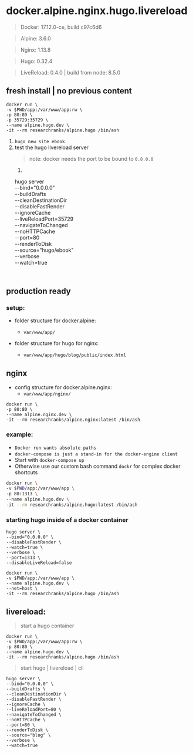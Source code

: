 # docker.alpine.nginx.hugo.livereload #

 > Docker: 17.12.0-ce, build c97c6d6

 > Alpine: 3.6.0

 > Nginx: 1.13.8

 > Hugo: 0.32.4

 > LiveReload: 0.4.0 | build from node: 8.5.0 

## fresh install | no previous content ##
```
docker run \
-v $PWD/app:/var/www/app:rw \
-p 80:80 \
-p 35729:35729 \
--name alpine.hugo.dev \
-it --rm researchranks/alpine.hugo /bin/ash
```

 1. ``hugo new site ebook``
 1. test the hugo livereload server
	> note: docker needs the port to be bound to ``0.0.0.0``
	1. ```
	hugo server \
	--bind="0.0.0.0" \
	--buildDrafts \
	--cleanDestinationDir \
	--disableFastRender \
	--ignoreCache \
	--liveReloadPort=35729 \
	--navigateToChanged \
	--noHTTPCache \
	--port=80 \
	--renderToDisk \
	--source="hugo/ebook" \
	--verbose \
	--watch=true
	```


## production ready ##




### setup: ###
 - folder structure for docker.alpine:
    - ``var/www/app/``

 - folder structure for hugo for nginx:
    -  ``var/www/app/hugo/blog/public/index.html``

## nginx ##

- config structure for docker.alpine.nginx:
   - ``var/www/app/nginx/``

```
docker run \
-p 80:80 \
--name alpine.nginx.dev \
-it --rm researchranks/alpine.nginx:latest /bin/ash
```

### example: ###

 - ``Docker run wants absolute paths``
 - ``docker-compose is just a stand-in for the docker-engine client``
 - Start with ``docker-compose up``
 - Otherwise use our custom bash command ``dockr`` for complex docker shortcuts

```bash
docker run \
-v $PWD/app:/var/www/app \
-p 80:1313 \
--name alpine.hugo.dev \
-it --rm researchranks/alpine.hugo:latest /bin/ash
```

### starting hugo inside of a docker container ###

```
hugo server \
--bind="0.0.0.0" \
--disableFastRender \
--watch=true \
--verbose \
--port=1313 \
--disableLiveReload=false
```

```
docker run \
-v $PWD/app:/var/www/app \
--name alpine.hugo.dev \
--net=host \ 
-it --rm researchranks/alpine.hugo /bin/ash
```

## livereload: ##

 > start a hugo container

```
docker run \
-v $PWD/app:/var/www/app:rw \
-p 80:80 \
--name alpine.hugo.dev \
-it --rm researchranks/alpine.hugo /bin/ash
```

 > start hugo | livereload | cli

```
hugo server \
--bind="0.0.0.0" \
--buildDrafts \
--cleanDestinationDir \
--disableFastRender \
--ignoreCache \
--liveReloadPort=80 \
--navigateToChanged \
--noHTTPCache \
--port=80 \
--renderToDisk \
--source="blog" \
--verbose \
--watch=true
```
